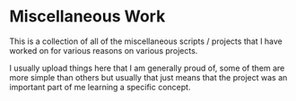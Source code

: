 # Miscellaneous Work

This is a collection of all of the miscellaneous scripts / projects that I have worked on for various reasons on various projects.

I usually upload things here that I am generally proud of, some of them are more simple than others but usually that just means that the project was an important part of me learning a specific concept. 
